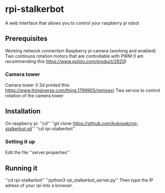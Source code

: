 # rpi-stalkerbot
A web interface that allows you to control your raspberry pi robot

## Prerequisites
Working network connection
Raspberry pi camera (working and enabled)
Two continuos rotation motors that are controllable with PWM (I am recommending this https://www.pololu.com/product/2820)
### Camera tower
Camera tower (I 3d printed this: https://www.thingiverse.com/thing:1799905/remixes)
Two servos to control rotation of the camera tower


## Installation
On raspberry pi:
''cd''
''git clone https://github.com/kukosek/rpi-stalkerbot.git''
''cd rpi-stalkerbot''

### Setting it up
Edit the file ''server.properties''

## Running it
''cd rpi-stalkerbot''
''python3 rpi_stalkerbot_server.py''
Then type the IP adress of your rpi into a browser.
